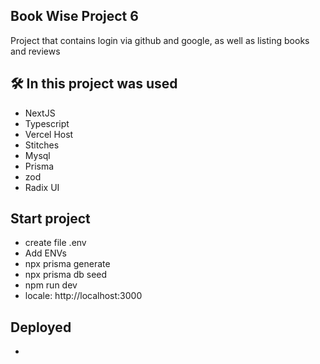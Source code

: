 ## Book Wise Project 6

Project that contains login via github and google, as well as listing books and reviews


## 🛠️ In this project was used

- NextJS
- Typescript
- Vercel Host
- Stitches
- Mysql
- Prisma
- zod
- Radix UI

## Start project

- create file .env
- Add ENVs
- npx prisma generate
- npx prisma db seed
- npm run dev
- locale: http://localhost:3000

## Deployed

- 

